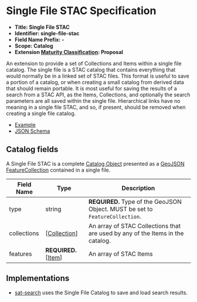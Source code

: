 # Single File STAC Specification

- **Title: Single File STAC**
- **Identifier: single-file-stac**
- **Field Name Prefix: -**
- **Scope: Catalog**
- **Extension [Maturity Classification](../README.md#extension-maturity): Proposal**

An extension to provide a set of Collections and Items within a single file catalog. The single file is a STAC catalog that contains everything that would normally be in a linked set of STAC files. This format is useful to save a portion of a catalog, or when creating a small catalog from derived data that should remain portable. It is most useful for saving the results of a search from a STAC API, as the Items, Collections, and optionally the search parameters are all saved within the single file. Hierarchical links have no meaning in a single file STAC, and so, if present, should be removed when creating a single file catalog.

- [Example](examples/example-search.json)
- [JSON Schema](json-schema/schema.json)

## Catalog fields

A Single File STAC is a complete [Catalog Object](../../catalog-spec/catalog-spec.md) presented as a [GeoJSON FeatureCollection](https://tools.ietf.org/html/rfc7946#section-3.3) contained in a single file.

| Field Name         | Type   | Description                                                  |
| ------------------ | ------ | ------------------------------------------------------------ |
| type               | string | **REQUIRED.** Type of the GeoJSON Object. MUST be set to `FeatureCollection`. |
| collections | \[[Collection](../../collection-spec/collection-spec.md#collection-fields)] | An array of STAC Collections that are used by any of the Items in the catalog. |
| features    | **REQUIRED.** \[[Item](../../item-spec/item-spec.md#item-fields)] | An array of STAC Items |

## Implementations

- [sat-search](https://github.com/sat-utils/sat-search) uses the Single File Catalog to save and load search results.
